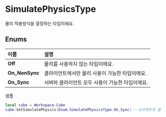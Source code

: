 # SimulatePhysicsType

물리 적용방식을 결정하는 타입이에요.   


## **Enums**

| **이름** | **설명** |
| :--- | :--- |
| **Off** | 물리를 사용하지 않는 타입이에요. |
| **On\_NonSync** | 클라이언트에서만 물리 사용이 가능한 타입이에요. |
| **On\_Sync** | 서버와 클라이언트 모두 사용이 가능한 타입이에요. |

샘플

```lua
local cube = Workspace.Cube
cube:SetSimulatePhysics(Enum.SimulatePhysicsType.On_Sync) --오브젝트의 물리를 설정해요.
```

